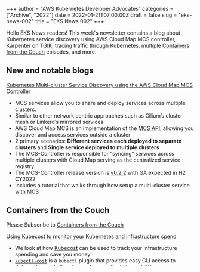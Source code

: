 +++
author = "AWS Kubernetes Developer Advocates"
categories = ["Archive", "2022"]
date = 2022-01-21T07:00:00Z
draft = false
slug = "eks-news-002"
title = "EKS News 002"
+++

Hello EKS News readers! This week's newsletter contains a blog about Kubernetes service discovery using AWS Cloud Map MCS controller, Karpenter on TGIK, tracing traffic through Kubernetes, multiple [Containers from the Couch](https://containersfromthecouch.com/) episodes, and more.

## New and notable blogs

[Kubernetes Multi-cluster Service Discovery using the AWS Cloud Map MCS Controller](https://blog.bytequalia.com/kubernetes-multi-cluster-service-discovery-using-the-aws-cloud-map-mcs-controller/)

* MCS services allow you to share and deploy services across multiple clusters.
* Similar to other network centric approaches such as Cilium’s cluster mesh or Linkerd’s mirrored services
* AWS Cloud Map MCS is an implementation of the [MCS API](https://github.com/kubernetes/enhancements/tree/master/keps/sig-multicluster/1645-multi-cluster-services-api#kep-1645-multi-cluster-services-api), allowing you discover and access services outside a cluster
* 2 primary scenarios: **Different services each deployed to separate clusters** and **Single service deployed to multiple clusters**
* The MCS-Controller is responsible for “syncing” services across multiple clusters with Cloud Map serving as the centralized service registry
* The MCS-Controller release version is [v0.2.2](https://github.com/aws/aws-cloud-map-mcs-controller-for-k8s/releases/tag/v0.2.2) with GA expected in H2 CY2022
* Includes a tutorial that walks through how setup a multi-cluster service with MCS

## Containers from the Couch

Please Subscribe to [Containers from the Couch](https://containersfromthecouch.com/)

[Using Kubecost to monitor your Kubernetes and infrastructure spend](https://youtu.be/2IJntyJy6vY)

* We look at how [Kubecost](https://www.kubecost.com/) can be used to track your infrastructure spending and save you money!
* [`kubectl-cost`](https://github.com/kubecost/kubectl-cost) is a `kubectl` plugin that provides easy CLI access to Kubernetes cost allocation metrics via the kubecost APIs.

[Kubernetes Virtual clusters with Loft Labs](https://youtu.be/a8fIyUd9438)

* We look at benefits and use cases for Kubernetes virtual clusters using [Loft](https://loft.sh/).
* Virtual clusters are completely free at [vcluster.com](https://www.vcluster.com/) and you'll (hopefully) soon be able to use EKS distro for virtual clusters via [loft-sh/vcluster#320](https://github.com/loft-sh/vcluster/pull/320)

## Ecosystem News

[TGI Kubernetes 182: Karpenter](https://youtu.be/zXqrNJaTCrU)

* TGI Kubernetes is a live streaming series that was originally started at Heptio
* This week's episode is covering [**Karpenter**](https://karpenter.sh/)
* "Karpenter simplifies Kubernetes infrastructure with the right nodes at the right time."
* Goes live at 4 PM ET/2100 UTC **TODAY**

[10 real-world stories of how we’ve compromised CI/CD pipelines](https://research.nccgroup.com/2022/01/13/10-real-world-stories-of-how-weve-compromised-ci-cd-pipelines/)

* "Mainstream appreciation for cyberattacks targeting continuous integration and continuous delivery/continuous deployment (CI/CD) pipelines has been gaining momentum."
* It's almost reads like an OWASP Top 10 for CI/CD
* Everything from Jenkins to Docker to Kubernetes to laptops are mentioned, there's probably something relevant to your environment

[Tracing the path of network traffic in Kubernetes](https://learnk8s.io/kubernetes-network-packets)

* "TL;DR: In this article, you will learn how packets flow inside and outside a Kubernetes cluster. Starting from the initial web request and down to the container hosting the application."
* Complete with code samples, `kubectl` outputs, and graphics
* Deep dive

[Some ways DNS can break](https://jvns.ca/blog/2022/01/15/some-ways-dns-can-break/)

* Julia Evans has been deep diving into DNS lately
* This article covers some of the ways you can "stub your toe" on DNS
* Everything from "NXDOMAIN instead of NOERROR" to Java caching to race conditions in Kubernetes

[CISA Urges Organizations to Implement Immediate Cybersecurity Measures to Protect Against Potential Threats](https://www.cisa.gov/uscert/ncas/current-activity/2022/01/18/cisa-urges-organizations-implement-immediate-cybersecurity)

* There has been a sharp increase in malicious activity
* CISA has published [CISA Insights: Implement Cybersecurity Measures Now to Protect Against Potential Critical Threats](https://go.usa.gov/xtB8P) (PDF)
* A two-page checklist of strongly suggested security controls for risk reduction

## Because it's Friday

Remember folks, [this used to be what the internet experience](https://youtu.be/ntQ48-d-8x4) was like for several years.

{{< buttondown >}}
